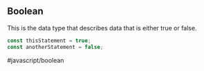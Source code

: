 ## Boolean

This is the data type that describes data that is either true or false.

```js
const thisStatement = true;
const anotherStatement = false;
```

#javascript/boolean